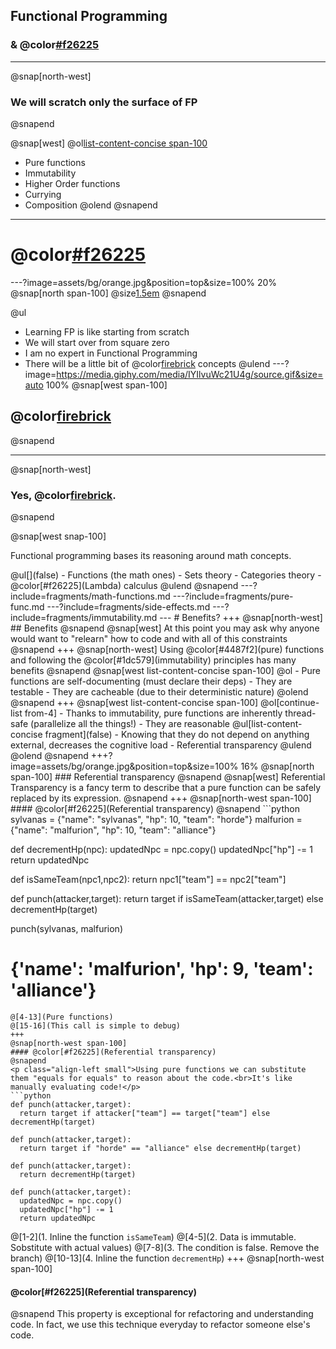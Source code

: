 ## Functional Programming
### & @color[#f26225](Lambdas)
---
@snap[north-west]
### We will scratch only the surface of FP
@snapend

@snap[west]
@ol[list-content-concise span-100](false)
- Pure functions
- Immutability
- Higher Order functions
- Currying
- Composition
@olend
@snapend
---
# @color[#f26225](DISCLAIMER)
---?image=assets/bg/orange.jpg&position=top&size=100% 20%
@snap[north span-100]
@size[1.5em](DISCLAIMER)
@snapend

@ul
- Learning FP is like starting from scratch
- We will start over from square zero
- I am no expert in Functional Programming
- There will be a little bit of @color[firebrick](math) concepts
@ulend
---?image=https://media.giphy.com/media/IYIlvuWc21U4g/source.gif&size=auto 100%
@snap[west span-100]
## @color[firebrick](MATH?!?!)
@snapend
<!-- ![angry](assets/angry-brian-opt.gif) -->
---
@snap[north-west]
### Yes, @color[firebrick](Math).
@snapend

@snap[west snap-100]
<p>Functional programming bases its reasoning around math concepts.</p>
@ul[](false)
- Functions (the math ones)
- Sets theory
- Categories theory
- @color[#f26225](Lambda) calculus
@ulend
@snapend
---?include=fragments/math-functions.md
---?include=fragments/pure-func.md
---?include=fragments/side-effects.md
---?include=fragments/immutability.md
---
# Benefits?
+++
@snap[north-west]
## Benefits
@snapend
@snap[west]
At this point you may ask why anyone would want to "relearn" how to code and with all of this constraints
@snapend
+++
@snap[north-west]
Using @color[#4487f2](pure) functions and following the @color[#1dc579](immutability) principles has many benefits
@snapend
@snap[west list-content-concise span-100]
@ol
- Pure functions are self-documenting (must declare their deps)
- They are testable
- They are cacheable (due to their deterministic nature)
@olend
@snapend
+++
@snap[west list-content-concise span-100]
@ol[continue-list from-4]
- Thanks to immutability, pure functions are inherently thread-safe (parallelize all the things!)
- They are reasonable
  @ul[list-content-concise fragment](false)
  - Knowing that they do not depend on anything external, decreases the cognitive load
  - Referential transparency
  @ulend
@olend
@snapend
+++?image=assets/bg/orange.jpg&position=top&size=100% 16%
@snap[north span-100]
### Referential transparency
@snapend
@snap[west]
Referential Transparency is a fancy term to describe that a pure function can be safely replaced by its expression.
@snapend
+++
@snap[north-west span-100]
#### @color[#f26225](Referential transparency)
@snapend
```python
sylvanas = {"name": "sylvanas", "hp": 10, "team": "horde"}
malfurion = {"name": "malfurion", "hp": 10, "team": "alliance"}

def decrementHp(npc):
  updatedNpc = npc.copy()
  updatedNpc["hp"] -= 1
  return updatedNpc

def isSameTeam(npc1,npc2):
  return npc1["team"] == npc2["team"]

def punch(attacker,target):
  return target if isSameTeam(attacker,target) else decrementHp(target)

punch(sylvanas, malfurion)
# {'name': 'malfurion', 'hp': 9, 'team': 'alliance'}
```
@[4-13](Pure functions)
@[15-16](This call is simple to debug)
+++
@snap[north-west span-100]
#### @color[#f26225](Referential transparency)
@snapend
<p class="align-left small">Using pure functions we can substitute them "equals for equals" to reason about the code.<br>It's like manually evaluating code!</p>
```python
def punch(attacker,target):
  return target if attacker["team"] == target["team"] else decrementHp(target)

def punch(attacker,target):
  return target if "horde" == "alliance" else decrementHp(target)

def punch(attacker,target):
  return decrementHp(target)

def punch(attacker,target):
  updatedNpc = npc.copy()
  updatedNpc["hp"] -= 1
  return updatedNpc
```
@[1-2](1. Inline the function `isSameTeam`)
@[4-5](2. Data is immutable. Sobstitute with actual values)
@[7-8](3. The condition is false. Remove the branch)
@[10-13](4. Inline the function `decrementHp`)
+++
@snap[north-west span-100]
#### @color[#f26225](Referential transparency)
@snapend
This property is exceptional for refactoring and understanding code. In fact, we use this technique everyday to refactor someone else's code.

